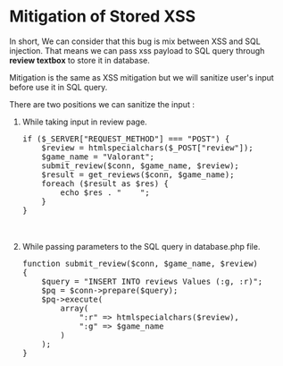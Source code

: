 <h1>Mitigation of Stored XSS</h1>
<p>In short, We can consider that this bug is mix between XSS and SQL injection. That means we can pass xss payload to SQL query through <strong>review textbox</strong> to store it in database.</p>
<p>Mitigation is the same as XSS mitigation but we will sanitize user's input before use it in SQL query.</p>
<p>There are two positions we can sanitize the input :</p>
<ol>
<li>While taking input in review page.</li>
<pre>if ($_SERVER["REQUEST_METHOD"] === "POST") {
    $review = htmlspecialchars($_POST["review"]);
    $game_name = "Valorant";
    submit_review($conn, $game_name, $review);
    $result = get_reviews($conn, $game_name);
    foreach ($result as $res) {
        echo $res . "    ";
    }
}</pre>
<br><br>
<li>While passing parameters to the SQL query in database.php file.</li>
<pre>function submit_review($conn, $game_name, $review)
{
    $query = "INSERT INTO reviews Values (:g, :r)";
    $pq = $conn->prepare($query);
    $pq->execute(
        array(
            ":r" => htmlspecialchars($review),
            ":g" => $game_name
        )
    );
}</pre>
</ol>
